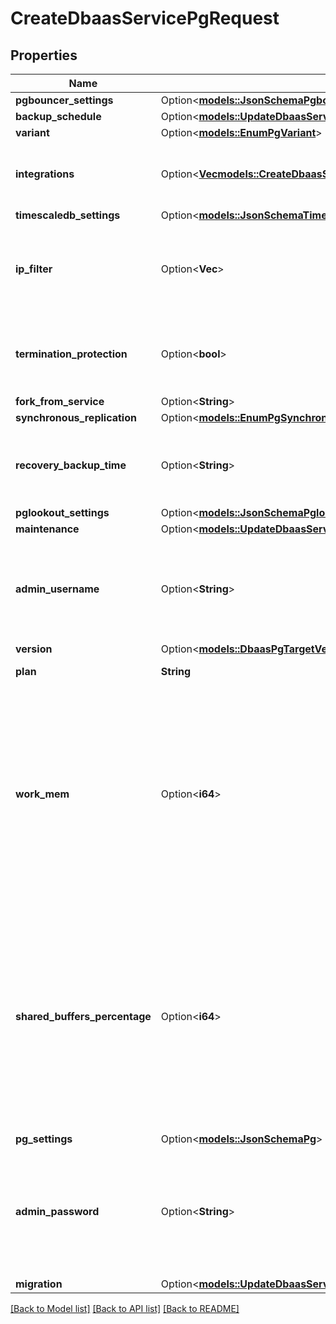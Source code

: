 # CreateDbaasServicePgRequest

## Properties

Name | Type | Description | Notes
------------ | ------------- | ------------- | -------------
**pgbouncer_settings** | Option<[**models::JsonSchemaPgbouncer**](json-schema-pgbouncer.md)> |  | [optional]
**backup_schedule** | Option<[**models::UpdateDbaasServiceMysqlRequestBackupSchedule**](update_dbaas_service_mysql_request_backup_schedule.md)> |  | [optional]
**variant** | Option<[**models::EnumPgVariant**](enum-pg-variant.md)> |  | [optional]
**integrations** | Option<[**Vec<models::CreateDbaasServiceMysqlRequestIntegrationsInner>**](create_dbaas_service_mysql_request_integrations_inner.md)> | Service integrations to be enabled when creating the service. | [optional]
**timescaledb_settings** | Option<[**models::JsonSchemaTimescaledb**](json-schema-timescaledb.md)> |  | [optional]
**ip_filter** | Option<**Vec<String>**> | Allow incoming connections from CIDR address block, e.g. '10.20.0.0/16' | [optional]
**termination_protection** | Option<**bool**> | Service is protected against termination and powering off | [optional]
**fork_from_service** | Option<**String**> |  | [optional]
**synchronous_replication** | Option<[**models::EnumPgSynchronousReplication**](enum-pg-synchronous-replication.md)> |  | [optional]
**recovery_backup_time** | Option<**String**> | ISO time of a backup to recover from for services that support arbitrary times | [optional]
**pglookout_settings** | Option<[**models::JsonSchemaPglookout**](json-schema-pglookout.md)> |  | [optional]
**maintenance** | Option<[**models::UpdateDbaasServiceMysqlRequestMaintenance**](update_dbaas_service_mysql_request_maintenance.md)> |  | [optional]
**admin_username** | Option<**String**> | Custom username for admin user. This must be set only when a new service is being created. | [optional]
**version** | Option<[**models::DbaasPgTargetVersions**](dbaas-pg-target-versions.md)> |  | [optional]
**plan** | **String** | Subscription plan | 
**work_mem** | Option<**i64**> | Sets the maximum amount of memory to be used by a query operation (such as a sort or hash table) before writing to temporary disk files, in MB. Default is 1MB + 0.075% of total RAM (up to 32MB). | [optional]
**shared_buffers_percentage** | Option<**i64**> | Percentage of total RAM that the database server uses for shared memory buffers. Valid range is 20-60 (float), which corresponds to 20% - 60%. This setting adjusts the shared_buffers configuration value. | [optional]
**pg_settings** | Option<[**models::JsonSchemaPg**](json-schema-pg.md)> |  | [optional]
**admin_password** | Option<**String**> | Custom password for admin user. Defaults to random string. This must be set only when a new service is being created. | [optional]
**migration** | Option<[**models::UpdateDbaasServiceMysqlRequestMigration**](update_dbaas_service_mysql_request_migration.md)> |  | [optional]

[[Back to Model list]](../README.md#documentation-for-models) [[Back to API list]](../README.md#documentation-for-api-endpoints) [[Back to README]](../README.md)


